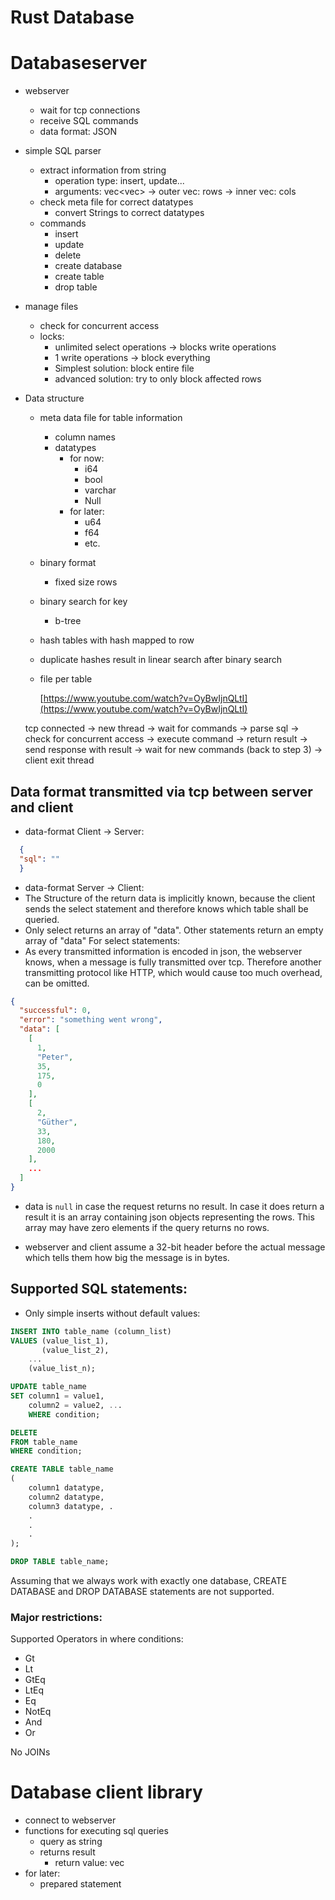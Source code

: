 # Rust Database

# Databaseserver

- webserver
    - wait for tcp connections
    - receive SQL commands
    - data format: JSON
- simple SQL parser
    - extract information from string
        - operation type: insert, update...
        - arguments: vec<vec<String>> → outer vec: rows → inner vec: cols
    - check meta file for correct datatypes
        - convert Strings to correct datatypes
    - commands
        - insert
        - update
        - delete
        - create database
        - create table
        - drop table
- manage files
    - check for concurrent access
    - locks:
        - unlimited select operations → blocks write operations
        - 1 write operations → block everything
        - Simplest solution: block entire file
        - advanced solution: try to only block affected rows
- Data structure
    - meta data file for table information
        - column names
        - datatypes
            - for now:
                - i64
                - bool
                - varchar
                - Null
            - for later:
                - u64
                - f64
                - etc.
    - binary format
        - fixed size rows
    - binary search for key
        - b-tree
    - hash tables with hash mapped to row
    - duplicate hashes result in linear search after binary search
    - file per table

      [https://www.youtube.com/watch?v=OyBwIjnQLtI](https://www.youtube.com/watch?v=OyBwIjnQLtI)

  tcp connected → new thread → wait for commands → parse sql → check for concurrent access → execute command → return
  result → send response with result → wait for new commands (back to step 3) → client exit thread

## Data format transmitted via tcp between server and client

- data-format Client -> Server:

```json
  {
  "sql": ""
  }
```

- data-format Server -> Client:
- The Structure of the return data is implicitly known, because the client sends the select statement and therefore
  knows which table shall be queried.
- Only select returns an array of "data". Other statements return an empty array of "data"
  For select statements:
- As every transmitted information is encoded in json, the webserver knows, when a message is fully transmitted over
  tcp. Therefore another transmitting protocol like HTTP, which would cause too much overhead, can be omitted.

```json
{
  "successful": 0,
  "error": "something went wrong",
  "data": [
    [
      1,
      "Peter",
      35,
      175,
      0
    ],
    [
      2,
      "Güther",
      33,
      180,
      2000
    ],
    ...
  ]
}
```

- data is `null` in case the request returns no result. In case it does return a result it is an array containing json
  objects representing the rows. This array may have zero elements if the query returns no rows.
  
- webserver and client assume a 32-bit header before the actual message which tells them how big the message is in bytes.

## Supported SQL statements:

- Only simple inserts without default values:

```sql
INSERT INTO table_name (column_list)
VALUES (value_list_1),
       (value_list_2),
    ...
    (value_list_n);
```

```sql
UPDATE table_name
SET column1 = value1,
    column2 = value2, ...
    WHERE condition; 
```

```sql
DELETE
FROM table_name
WHERE condition;
```

```sql
CREATE TABLE table_name
(
    column1 datatype,
    column2 datatype,
    column3 datatype, .
    .
    .
    .
); 
```

```sql
DROP TABLE table_name; 
```

Assuming that we always work with exactly one database, CREATE DATABASE and DROP DATABASE statements are not supported.

### Major restrictions:

Supported Operators in where conditions:

- Gt
- Lt
- GtEq
- LtEq
- Eq
- NotEq
- And
- Or

No JOINs

# Database client library

- connect to webserver
- functions for executing sql queries
    - query as string
    - returns result
        - return value: vec<Struct>
- for later:
    - prepared statement